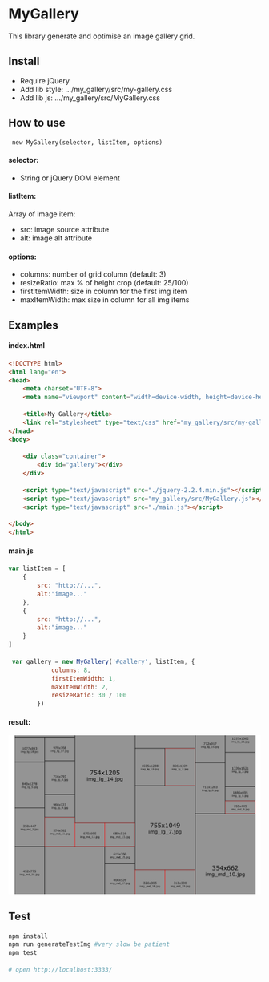 # MyGallery

This library generate and optimise an image gallery grid.

## Install

* Require jQuery
* Add lib style: .../my_gallery/src/my-gallery.css
* Add lib js: .../my_gallery/src/MyGallery.css

## How to use
```
 new MyGallery(selector, listItem, options)
```

#### selector:
* String or jQuery DOM element

#### listItem:
Array of image item:
* src: image source attribute
* alt: image alt attribute

#### options:
*  columns: number of grid column (default: 3)
*  resizeRatio: max % of height crop (default: 25/100)
*  firstItemWidth: size in column for the first img item
*  maxItemWidth: max size in column for all img items


## Examples

#### index.html
```html
<!DOCTYPE html>
<html lang="en">
<head>
    <meta charset="UTF-8">
    <meta name="viewport" content="width=device-width, height=device-height, initial-scale=1.0, user-scalable=0, minimum-scale=1.0, maximum-scale=1.0">

    <title>My Gallery</title>
    <link rel="stylesheet" type="text/css" href="my_gallery/src/my-gallery.css"/>
</head>
<body>

    <div class="container">
        <div id="gallery"></div>
    </div>

    <script type="text/javascript" src="./jquery-2.2.4.min.js"></script>
    <script type="text/javascript" src="my_gallery/src/MyGallery.js"></script>
    <script type="text/javascript" src="./main.js"></script>

</body>
</html>

```

#### main.js
```js
var listItem = [
    {
        src: "http://...",
        alt:"image..."
    },
    {
        src: "http://...",
        alt:"image..."
    }
]

 var gallery = new MyGallery('#gallery', listItem, {
            columns: 8,
            firstItemWidth: 1,
            maxItemWidth: 2,
            resizeRatio: 30 / 100
        })
```

#### result:
![example](https://github.com/ltempier/my_gallery/raw/master/capture.jpeg)

## Test

```bash
npm install
npm run generateTestImg #very slow be patient
npm test

# open http://localhost:3333/
```
